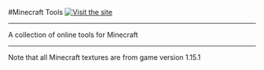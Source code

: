 #Minecraft Tools
<a href="https://iwillreku3206.github.io/minecraft-tools"><img src="https://img.shields.io/static/v1?label=Visit&message=The Site&color=lightgreen" alt="Visit the site"></a>

------------


A collection of online tools for Minecraft


------------
Note that all Minecraft textures are from game version 1.15.1
